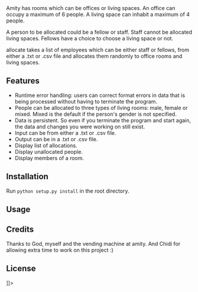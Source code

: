 <snippet>
<content>
<![CDATA[
# allocate
Models a room allocation system for Amity(A company office/hostel facility). 

Amity has rooms which can be offices or living spaces. An office can occupy a maximum of 6 people. A living space can inhabit a maximum of 4 people.

A person to be allocated could be a fellow or staff. Staff cannot be allocated living spaces. Fellows have a choice to choose a living space or not.

allocate takes a list of employees which can be either staff or fellows, from either a .txt or .csv file and allocates them randomly to office rooms and living spaces.

## Features
* Runtime error handling: users can correct format errors in data that is being processed without having to terminate the program.
* People can be allocated to three types of living rooms: male, female or mixed. Mixed is the default if the person's gender is not specified.
* Data is persistent. So even if you terminate the program and start again, the data and changes you were working on still exist.
* Input can be from either a .txt or .csv file.
* Output can be in a .txt or .csv file.
* Display list of allocations.
* Display unallocated people.
* Display members of a room.

## Installation
Run `python setup.py install` in the root directory.

## Usage


## Credits
Thanks to God, myself and the vending machine at amity. And Chidi for allowing extra time to work on this project :)

## License


]]>
</content>
</snippet>
